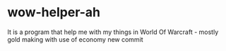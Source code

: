 # wow-helper-ah
It is a program that help me with my things in World Of Warcraft - mostly gold making with use of economy new commit

